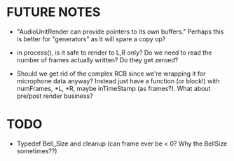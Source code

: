 # FUTURE NOTES #

- "AudioUnitRender can provide pointers to its own buffers."  Perhaps this is better for "generators" as it will spare a copy op?

- in process(), is it safe to render to L,R only?  Do we need to read the number of frames actually written?  Do they get zeroed?

- Should we get rid of the complex RCB since we're wrapping it for microphone data anyway? Instead just have a function (or block!) with numFrames, *L, *R, maybe inTimeStamp (as frames?).  What about pre/post render business?


# TODO #

- Typedef Bell_Size and cleanup (can frame ever be < 0?  Why the BellSize sometimes??)